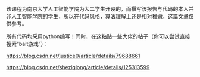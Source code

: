 该课程为南京大学人工智能学院为大二学生开设的，而撰写该报告与代码的本人并非人工智能学院的学生，所以在代码风格，算法理解上还是相对稚嫩，这篇文章仅供参考。

所有代码均采用python编写！同时，在这粘贴一些大佬的帖子（你可以尝试直接搜索“bait游戏”）：

https://blog.csdn.net/justice0/article/details/79688661

https://blog.csdn.net/sheziqiong/article/details/125313599
